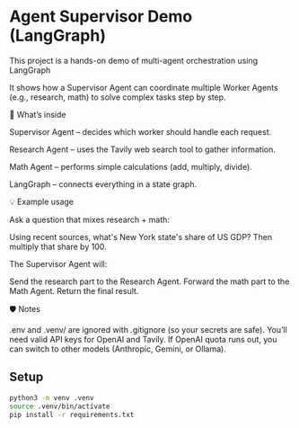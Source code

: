 # Agent Supervisor Demo (LangGraph)

This project is a hands-on demo of multi-agent orchestration using LangGraph

It shows how a Supervisor Agent can coordinate multiple Worker Agents (e.g., research, math) to solve complex tasks step by step.

🔎 What’s inside

Supervisor Agent – decides which worker should handle each request.

Research Agent – uses the Tavily web search tool to gather information.

Math Agent – performs simple calculations (add, multiply, divide).

LangGraph – connects everything in a state graph.


💡 Example usage

Ask a question that mixes research + math:

Using recent sources, what's New York state's share of US GDP? 
Then multiply that share by 100.



The Supervisor Agent will:

Send the research part to the Research Agent.
Forward the math part to the Math Agent.
Return the final result.


🛡️ Notes

.env and .venv/ are ignored with .gitignore (so your secrets are safe).
You’ll need valid API keys for OpenAI and Tavily.
If OpenAI quota runs out, you can switch to other models (Anthropic, Gemini, or Ollama).

## Setup
```bash
python3 -m venv .venv
source .venv/bin/activate
pip install -r requirements.txt
